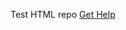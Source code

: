 Test HTML repo
<a href="https://github.com/ckimzi/ckimzi.github.io/blob/main/help.html" title="Link to help">Get Help</a>
